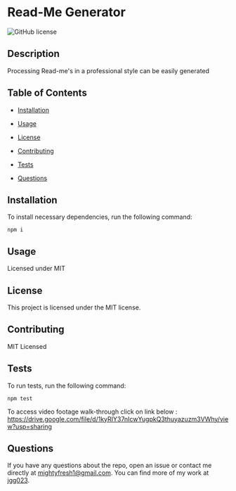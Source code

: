 # Read-Me Generator
  ![GitHub license](https://img.shields.io/badge/license-MIT-blue.svg)
  ## Description

Processing Read-me's in a professional style can be easily generated

## Table of Contents 

* [Installation](#installation)

* [Usage](#usage)

* [License](#license)

* [Contributing](#contributing)

* [Tests](#tests)

* [Questions](#questions)

## Installation

To install necessary dependencies, run the following command:

```
npm i
```

## Usage

Licensed under MIT

## License

This project is licensed under the MIT license.
  
## Contributing

MIT Licensed

## Tests

To run tests, run the following command:

```
npm test
```
To access video footage walk-through click on link below :
https://drive.google.com/file/d/1kyRIY37nIcwYugpkQ3thuyazuzm3VWhy/view?usp=sharing

## Questions

If you have any questions about the repo, open an issue or contact me directly at mightyfresh1@gmail.com. You can find more of my work at [jgg023](https://github.com/jgg023/).

